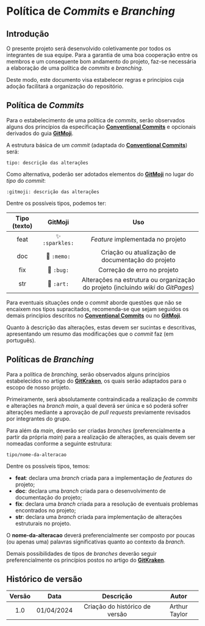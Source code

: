 # Política de *Commits* e *Branching*

## Introdução

O presente projeto será desenvolvido coletivamente por todos os integrantes de sua equipe. Para a garantia de uma boa cooperação entre os membros e um consequente bom andamento do projeto, faz-se necessária a elaboração de uma política de *commits* e *branching*.

Deste modo, este documento visa estabelecer regras e princípios cuja adoção facilitará a organização do repositório.

## Política de *Commits*

Para o estabelecimento de uma política de *commits*, serão observados alguns dos princípios da especificação [**Conventional Commits**](https://www.conventionalcommits.org/en/v1.0.0/) e opcionais derivados do guia [**GitMoji**](https://gitmoji.dev/).

A estrutura básica de um *commit* (adaptada do [**Conventional Commits**](https://www.conventionalcommits.org/en/v1.0.0/)) será:

```
tipo: descrição das alterações
```

Como alternativa, poderão ser adotados elementos do [**GitMoji**](https://gitmoji.dev/) no lugar do *tipo* do *commit*:

```
:gitmoji: descrição das alterações
```

Dentre os possíveis tipos, podemos ter:

| **Tipo (texto)** | **GitMoji** | **Uso** |
| :--: | :--: | :--: |
| feat | :sparkles: ```:sparkles:``` | *Feature* implementada no projeto |
| doc | :memo: ```:memo:``` | Criação ou atualização de documentação do projeto |
| fix | :bug: ```:bug:``` | Correção de erro no projeto |
| str | :art: ```:art:``` | Alterações na estrutura ou organização do projeto (incluindo *wiki* do *GitPages*) |

Para eventuais situações onde o *commit* aborde questões que não se encaixem nos tipos supracitados, recomenda-se que sejam seguidos os demais princípios descritos no [**Conventional Commits**](https://www.conventionalcommits.org/en/v1.0.0/) ou no [**GitMoji**](https://gitmoji.dev/).

Quanto à descrição das alterações, estas devem ser sucintas e descritivas, apresentando um resumo das modificações que o *commit* faz (em português).

## Políticas de *Branching*

Para a política de *branching*, serão observados alguns princípios estabelecidos no artigo do [**GitKraken**](https://www.gitkraken.com/learn/git/best-practices/git-branch-strategy), os quais serão adaptados para o escopo de nosso projeto.

Primeiramente, será absolutamente contraindicada a realização de *commits* e alterações na *branch main*, a qual deverá ser única e só poderá sofrer alterações mediante a aprovação de *pull requests* previamente revisados por integrantes do grupo.

Para além da *main*, deverão ser criadas *branches* (preferencialmente a partir da própria *main*) para a realização de alterações, as quais devem ser nomeadas conforme a seguinte estrutura:

```
tipo/nome-da-alteracao
```

Dentre os possíveis tipos, temos:
- **feat**: declara uma *branch* criada para a implementação de *features* do projeto;
- **doc**: declara uma *branch* criada para o desenvolvimento de documentação do projeto;
- **fix**: declara uma *branch* criada para a resolução de eventuais problemas encontrados no projeto;
- **str**: declara uma *branch* criada para implementação de alterações estruturais no projeto.

O **nome-da-alteracao** deverá preferencialmente ser composto por poucas (ou apenas uma) palavras significativas quanto ao contexto da *branch*.

Demais possibilidades de tipos de *branches* deverão seguir preferencialmente os princípios postos no artigo do [**GitKraken**](https://www.gitkraken.com/learn/git/best-practices/git-branch-strategy).

## Histórico de versão

| Versão |    Data    |                        Descrição                      |      Autor       |
| :----: | :--------: | :---------------------------------------------------: | :--------------: |
|  1.0   | 01/04/2024 |           Criação do histórico de versão              |  Arthur Taylor   |
